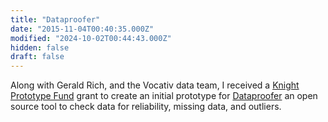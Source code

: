 ```yaml
---
title: "Dataproofer"
date: "2015-11-04T00:40:35.000Z"
modified: "2024-10-02T00:44:43.000Z"
hidden: false
draft: false
---
```

Along with Gerald Rich, and the Vocativ data team, I received a [Knight Prototype Fund](https://knightfoundation.org/articles/20-ideas-receive-support-knight-prototype-fund-media-and-information-projects/) grant to create an initial prototype for [Dataproofer](https://github.com/dataproofer/Dataproofer) an open source tool to check data for reliability, missing data, and outliers.
